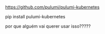 https://github.com/pulumi/pulumi-kubernetes

pip install pulumi-kubernetes

por que alguém vai querer usar isso?????